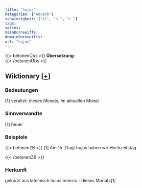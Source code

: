 ```yaml
---
title: "hujus"
kategorien: ["Adverb"]
schwierigkeit: ["k1", "h_", "r_"]
tags:
series:
mainDornseiffs:
domainDornseiffs:
url: "hujus"
---
```


{{< betonenÜbs >}}
**Übersetzung:**  
{{< /betonenÜbs >}}

## Wiktionary [[+](https://de.wiktionary.org/wiki/hujus)]

### Bedeutungen
[1] veraltet: dieses Monats, im aktuellen Monat  

### Sinnverwandte
[1] heuer  

### Beispiele
{{< betonenZB >}}
[1] Am 15. (Tag) hujus haben wir Hochzeitstag.  

{{< /betonenZB >}}
### Herkunft
gekürzt aus lateinisch huius mensis - dieses Monats[1]  


